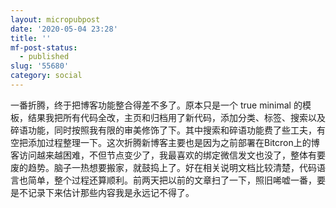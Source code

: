 ```yaml
---
layout: micropubpost
date: '2020-05-04 23:28'
title: ''
mf-post-status:
  - published
slug: '55680'
category: social
---
```

一番折腾，终于把博客功能整合得差不多了。原本只是一个 true minimal 的模板，结果我把所有代码全改，主页和归档用了新代码，添加分类、标签、搜索以及碎语功能，同时按照我有限的审美修饰了下。其中搜索和碎语功能费了些工夫，有空把添加过程整理一下。这次折腾新博客主要也是因为之前部署在Bitcron上的博客访问越来越困难，不但节点变少了，我最喜欢的绑定微信发文也没了，整体有要废的趋势。脑子一热想要搬家，就鼓捣上了。好在相关说明文档比较清楚，代码语言也简单，整个过程还算顺利。前两天把以前的文章扫了一下，照旧唏嘘一番，要是不记录下来估计那些内容我是永远记不得了。
